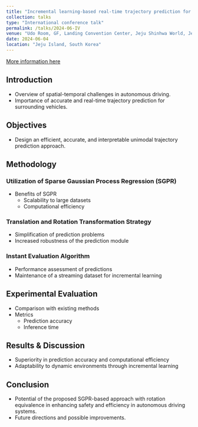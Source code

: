 ```yaml
---
title: "Incremental learning-based real-time trajectory prediction for autonomous driving"
collection: talks
type: "International conference talk"
permalink: /talks/2024-06-IV
venue: "Udo Room, GF, Landing Convention Center, Jeju Shinhwa World, Jeju Island, South Korea"
date: 2024-06-04
location: "Jeju Island, South Korea"
---
```


[More information here](https://ieeexplore.ieee.org/document/10588687/)

## Introduction
- Overview of spatial-temporal challenges in autonomous driving.
- Importance of accurate and real-time trajectory prediction for surrounding vehicles.

## Objectives
- Design an efficient, accurate, and interpretable unimodal trajectory prediction approach.

## Methodology
### Utilization of Sparse Gaussian Process Regression (SGPR)
- Benefits of SGPR
  - Scalability to large datasets
  - Computational efficiency
  
### Translation and Rotation Transformation Strategy
- Simplification of prediction problems
- Increased robustness of the prediction module

### Instant Evaluation Algorithm
- Performance assessment of predictions
- Maintenance of a streaming dataset for incremental learning

## Experimental Evaluation
- Comparison with existing methods
- Metrics
  - Prediction accuracy
  - Inference time

## Results & Discussion
- Superiority in prediction accuracy and computational efficiency
- Adaptability to dynamic environments through incremental learning

## Conclusion
- Potential of the proposed SGPR-based approach with rotation equivalence in enhancing safety and efficiency in autonomous driving systems.
- Future directions and possible improvements.
